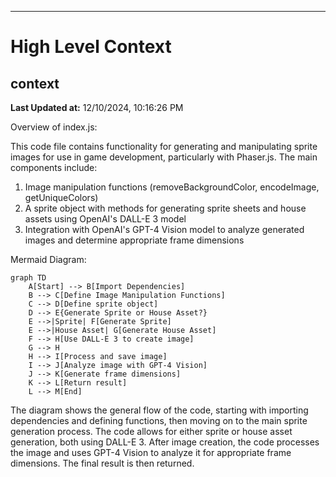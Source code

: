 

---
# High Level Context
## context
**Last Updated at:** 12/10/2024, 10:16:26 PM

Overview of index.js:

This code file contains functionality for generating and manipulating sprite images for use in game development, particularly with Phaser.js. The main components include:

1. Image manipulation functions (removeBackgroundColor, encodeImage, getUniqueColors)
2. A sprite object with methods for generating sprite sheets and house assets using OpenAI's DALL-E 3 model
3. Integration with OpenAI's GPT-4 Vision model to analyze generated images and determine appropriate frame dimensions

Mermaid Diagram:

```mermaid
graph TD
    A[Start] --> B[Import Dependencies]
    B --> C[Define Image Manipulation Functions]
    C --> D[Define sprite object]
    D --> E{Generate Sprite or House Asset?}
    E -->|Sprite| F[Generate Sprite]
    E -->|House Asset| G[Generate House Asset]
    F --> H[Use DALL-E 3 to create image]
    G --> H
    H --> I[Process and save image]
    I --> J[Analyze image with GPT-4 Vision]
    J --> K[Generate frame dimensions]
    K --> L[Return result]
    L --> M[End]
```

The diagram shows the general flow of the code, starting with importing dependencies and defining functions, then moving on to the main sprite generation process. The code allows for either sprite or house asset generation, both using DALL-E 3. After image creation, the code processes the image and uses GPT-4 Vision to analyze it for appropriate frame dimensions. The final result is then returned.

